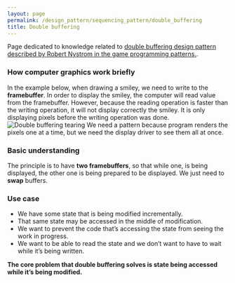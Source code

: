 ```yaml
---
layout: page
permalink: /design_pattern/sequencing_pattern/double_buffering
title: Double buffering
---
```


Page dedicated to knowledge related to [double buffering design pattern described by Robert Nystrom in the game programming patterns.](https://gameprogrammingpatterns.com/double-buffer.html).

### How computer graphics work briefly
In the example below, when drawing a smiley, we need to write to the **framebuffer**. In order to display the smiley, the computer will read value from the framebuffer. However, because the reading operation is faster than the writing operation, it will not display correctly the smiley. It is only displaying pixels before the writing operation was done.
![Double buffering tearing](/wiki/assets/design_pattern/sequencing_pattern/double_buffering/double-buffer-tearing.png)
We need a pattern because program renders the pixels one at a time, but we need the display driver to see them all at once.

### Basic understanding
The principle is to have **two framebuffers**, so that while one, is being displayed, the other one is being prepared to be displayed. We just need to **swap** buffers.

### Use case
- We have some state that is being modified incrementally.
- That same state may be accessed in the middle of modification.
- We want to prevent the code that’s accessing the state from seeing the work in progress.
- We want to be able to read the state and we don’t want to have to wait while it’s being written.

**The core problem that double buffering solves is state being accessed while it’s being modified.**




